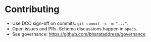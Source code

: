 # Contributing

- Use DCO sign-off on commits: `git commit -s -m "..."`.
- Open issues and PRs. Schema discussions happen in `specs`.
- See governance: https://github.com/bharataddress/governance
